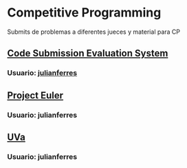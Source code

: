 # Competitive Programming

Submits de problemas a diferentes jueces y material para CP

## [Code Submission Evaluation System](https://cses.fi/problemset/list/)
### Usuario: [julianferres](https://cses.fi/user/3367/)

## [Project Euler](https://projecteuler.net/)
### Usuario: julianferres

## [UVa](https://uva.onlinejudge.org)
### Usuario: julianferres